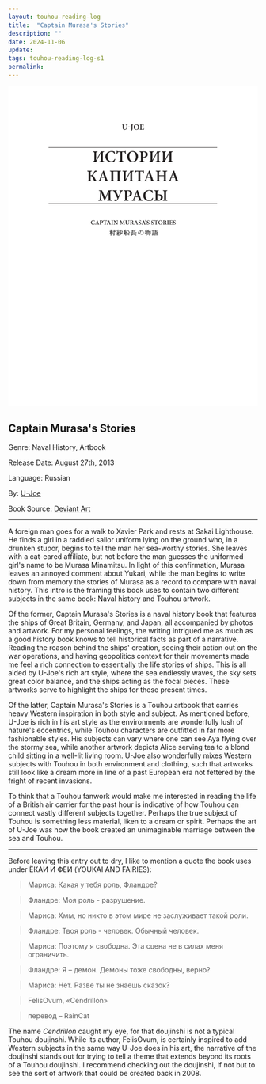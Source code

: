 ```yaml
---
layout: touhou-reading-log
title:  "Captain Murasa's Stories"
description: ""
date: 2024-11-06
update: 
tags: touhou-reading-log-s1
permalink:
---
```

![Captain Murasa's Stories.png](/images/indexes-extras/touhou-reading-log/S1/06/cover.png)
## Captain Murasa's Stories
Genre: Naval History, Artbook

Release Date: August 27th, 2013

Language: Russian

By: [U-Joe](https://www.deviantart.com/u-joe)

Book Source: [Deviant Art](https://www.deviantart.com/u-joe/art/Captain-Murasa-s-stories-396219254)
- - -

A foreign man goes for a walk to Xavier Park and rests at Sakai Lighthouse. He finds a girl in a raddled sailor uniform lying on the ground who, in a drunken stupor, begins to tell the man her sea-worthy stories. She leaves with a cat-eared affiliate, but not before the man guesses the uniformed girl's name to be Murasa Minamitsu. In light of this confirmation, Murasa leaves an annoyed comment about Yukari, while the man begins to write down from memory the stories of Murasa as a record to compare with naval history. This intro is the framing this book uses to contain two different subjects in the same book: Naval history and Touhou artwork.

Of the former, Captain Murasa's Stories is a naval history book that features the ships of Great Britain, Germany, and Japan, all accompanied by photos and artwork. For my personal feelings, the writing intrigued me as much as a good history book knows to tell historical facts as part of a narrative. Reading the reason behind the ships' creation, seeing their action out on the war operations, and having geopolitics context for their movements made me feel a rich connection to essentially the life stories of ships. This is all aided by U-Joe's rich art style, where the sea endlessly waves, the sky sets great color balance, and the ships acting as the focal pieces. These artworks serve to highlight the ships for these present times.

Of the latter, Captain Murasa's Stories is a Touhou artbook that carries heavy Western inspiration in both style and subject. As mentioned before, U-Joe is rich in his art style as the environments are wonderfully lush of nature's eccentrics, while Touhou characters are outfitted in far more fashionable styles. His subjects can vary where one can see Aya flying over the stormy sea, while another artwork depicts Alice serving tea to a blond child sitting in a well-lit living room. U-Joe also wonderfully mixes Western subjects with Touhou in both environment and clothing, such that artworks still look like a dream more in line of a past European era not fettered by the fright of recent invasions.

To think that a Touhou fanwork would make me interested in reading the life of a British air carrier for the past hour is indicative of how Touhou can connect vastly different subjects together. Perhaps the true subject of Touhou is something less material, liken to a dream or spirit. Perhaps the art of U-Joe was how the book created an unimaginable marriage between the sea and Touhou.

---

Before leaving this entry out to dry, I like to mention a quote the book uses under ЁКАИ И ФЕИ (YOUKAI AND FAIRIES):

> Мариса: Какая у тебя роль, Фландре?

> Фландре: Моя роль - разрушение.

> Мариса: Хмм, но никто в этом мире не заслуживает такой
роли.

> Фландре: Твоя роль - человек. Обычный человек.

> Мариса: Поэтому я свободна. Эта сцена не в силах меня ограничить.

> Фландре: Я – демон. Демоны тоже свободны, верно?

> Мариса: Нет. Разве ты не знаешь сказок?

> FelisOvum, «Cendrillon»

> перевод – RainСat

The name *Cendrillon* caught my eye, for that doujinshi is not a typical Touhou doujinshi. While its author, FelisOvum, is certainly inspired to add Western subjects in the same way U-Joe does in his art, the narrative of the doujinshi stands out for trying to tell a theme that extends beyond its roots of a Touhou doujinshi. I recommend checking out the doujinshi, if not but to see the sort of artwork that could be created back in 2008.